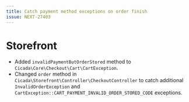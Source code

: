 ```yaml
---
title: Catch payment method exceptions on order finish
issue: NEXT-27403
---
```

# Storefront
* Added `invalidPaymentButOrderStored` method to `Cicada\Core\Checkout\Cart\CartException`.
* Changed `order` method in `Cicada\Storefront\Controller\CheckoutController` to catch additional `InvalidOrderException` and `CartException::CART_PAYMENT_INVALID_ORDER_STORED_CODE` exceptions.
